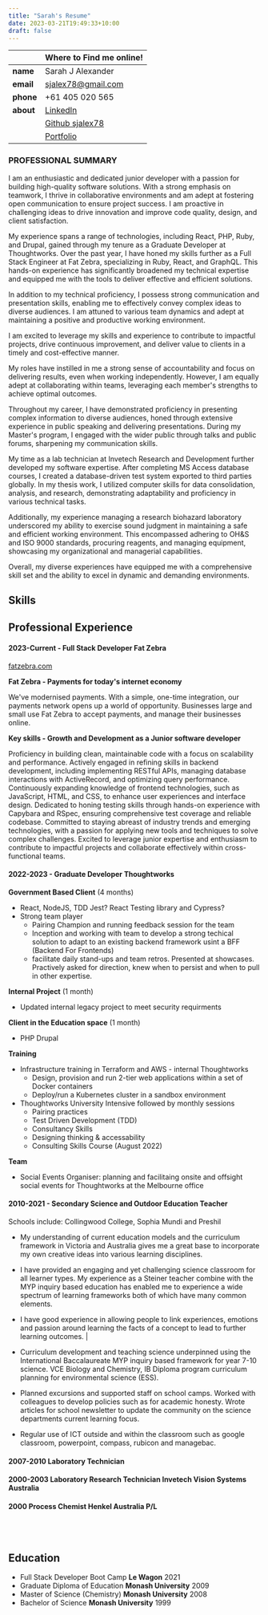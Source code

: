 ```yaml
---
title: "Sarah's Resume"
date: 2023-03-21T19:49:33+10:00
draft: false
---
```


|           | Where to Find me online!                                 |
| --------- | -------------------------------------------------------- |
| **name**  | Sarah J Alexander                                        |
| **email** | [sjalex78@gmail.com](mailto:sjalex78@gmail.com)          |
| **phone** | +61 405 020 565                                          |
| **about** | [LinkedIn](https://www.linkedin.com/in/sarahjalexander/) |
|           | [Github sjalex78](https://github.com/sjalex78)           |
|           | [Portfolio](https://sarahjalexander.netlify.app/)        |

### PROFESSIONAL SUMMARY

I am an enthusiastic and dedicated junior developer with a passion for building high-quality software solutions. With a strong emphasis on teamwork, I thrive in collaborative environments and am adept at fostering open communication to ensure project success. I am proactive in challenging ideas to drive innovation and improve code quality, design, and client satisfaction.

My experience spans a range of technologies, including React, PHP, Ruby, and Drupal, gained through my tenure as a Graduate Developer at Thoughtworks. Over the past year, I have honed my skills further as a Full Stack Engineer at Fat Zebra, specializing in Ruby, React, and GraphQL. This hands-on experience has significantly broadened my technical expertise and equipped me with the tools to deliver effective and efficient solutions.

In addition to my technical proficiency, I possess strong communication and presentation skills, enabling me to effectively convey complex ideas to diverse audiences. I am attuned to various team dynamics and adept at maintaining a positive and productive working environment.

I am excited to leverage my skills and experience to contribute to impactful projects, drive continuous improvement, and deliver value to clients in a timely and cost-effective manner.

My roles have instilled in me a strong sense of accountability and focus on delivering results, even when working independently. However, I am equally adept at collaborating within teams, leveraging each member's strengths to achieve optimal outcomes.

Throughout my career, I have demonstrated proficiency in presenting complex information to diverse audiences, honed through extensive experience in public speaking and delivering presentations. During my Master's program, I engaged with the wider public through talks and public forums, sharpening my communication skills.

My time as a lab technician at Invetech Research and Development further developed my software expertise. After completing MS Access database courses, I created a database-driven test system exported to third parties globally. In my thesis work, I utilized computer skills for data consolidation, analysis, and research, demonstrating adaptability and proficiency in various technical tasks.

Additionally, my experience managing a research biohazard laboratory underscored my ability to exercise sound judgment in maintaining a safe and efficient working environment. This encompassed adhering to OH&S and ISO 9000 standards, procuring reagents, and managing equipment, showcasing my organizational and managerial capabilities.

Overall, my diverse experiences have equipped me with a comprehensive skill set and the ability to excel in dynamic and demanding environments.

## Skills

## Professional Experience

#### <b>2023-Current - Full Stack Developer Fat Zebra</b>

[fatzebra.com][def]

**Fat Zebra - Payments for today's internet economy**

We've modernised payments. With a simple, one-time integration, our payments network opens up a world of opportunity. Businesses large and small use Fat Zebra to accept payments, and manage their businesses online.

**Key skills - Growth and Development as a Junior software developer**

Proficiency in building clean, maintainable code with a focus on scalability and performance. Actively engaged in refining skills in backend development, including implementing RESTful APIs, managing database interactions with ActiveRecord, and optimizing query performance. Continuously expanding knowledge of frontend technologies, such as JavaScript, HTML, and CSS, to enhance user experiences and interface design. Dedicated to honing testing skills through hands-on experience with Capybara and RSpec, ensuring comprehensive test coverage and reliable codebase. Committed to staying abreast of industry trends and emerging technologies, with a passion for applying new tools and techniques to solve complex challenges. Excited to leverage junior expertise and enthusiasm to contribute to impactful projects and collaborate effectively within cross-functional teams.

#### <b>2022-2023 - Graduate Developer Thoughtworks</b>

**Government Based Client** (4 months)

- React, NodeJS, TDD Jest? React Testing library and Cypress?
- Strong team player
  - Pairing Champion and running feedback session for the team
  - Inception and working with team to develop a strong techical solution to adapt to an existing backend framework usint a BFF (Backend For Frontends)
  - facilitate daily stand-ups and team retros. Presented at showcases. Practively asked for direction, knew when to persist and when to pull in other expertise.

**Internal Project** (1 month)

- Updated internal legacy project to meet security requirments

**Client in the Education space** (1 month)

- PHP Drupal

**Training**

- Infrastructure training in Terraform and AWS - internal Thoughtworks
  - Design, provision and run 2-tier web applications within a set of Docker containers
  - Deploy/run a Kubernetes cluster in a sandbox environment
- Thoughtworks University Intensive followed by monthly sessions
  - Pairing practices
  - Test Driven Development (TDD)
  - Consultancy Skills
  - Designing thinking & accessability
  - Consulting Skills Course (August 2022)

**Team**

- Social Events Organiser: planning and facilitaing onsite and offsight social events for Thoughtworks at the Melbourne office

#### <b>2010-2021 - Secondary Science and Outdoor Education Teacher </b>

Schools include: Collingwood College, Sophia Mundi and Preshil

- My understanding of current education models and the curriculum framework in Victoria and Australia gives me a great base to incorporate my own creative ideas into various learning disciplines.
- I have provided an engaging and yet challenging science classroom for all learner types. My experience as a Steiner teacher combine with the MYP inquiry based education has enabled me to experience a wide spectrum of learning frameworks both of which have many common elements.
- I have good experience in allowing people to link experiences, emotions and passion around learning the facts of a concept to lead to further learning outcomes. |

- Curriculum development and teaching science underpinned using the International Baccalaureate MYP inquiry based framework for year 7-10 science. VCE Biology and Chemistry, IB Diploma program curriculum planning for environmental science (ESS).
  >
- Planned excursions and supported staff on school camps. Worked with colleagues to develop policies such as for academic honesty. Wrote articles for school newsletter to update the community on the science departments current learning focus.
  >
- Regular use of ICT outside and within the classroom such as google classroom, powerpoint, compass, rubicon and managebac.

#### <b>2007-2010 Laboratory Technician </b>

#### <b>2000-2003 Laboratory Research Technician Invetech Vision Systems Australia </b>

#### <b>2000 Process Chemist Henkel Australia P/L</b>

<br></br>

## Education

- Full Stack Developer Boot Camp <b>Le Wagon</b> 2021
- Graduate Diploma of Education <b>Monash University</b> 2009
- Master of Science (Chemistry) <b>Monash University</b> 2008
- Bachelor of Science <b>Monash University</b> 1999

[def]: fatzebra.com
